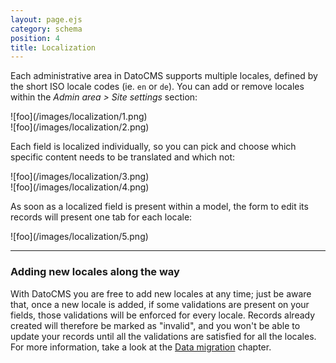 ```yaml
---
layout: page.ejs
category: schema
position: 4
title: Localization
---
```


Each administrative area in DatoCMS supports multiple locales, defined by the short ISO locale codes (ie. `en` or `de`). You can add or remove locales within the *Admin area > Site settings* section:

<div class="two">
  <div>![foo](/images/localization/1.png)</div>
  <div>![foo](/images/localization/2.png)</div>
</div>

Each field is localized individually, so you can pick and choose which specific content needs to be translated and which not:

<div class="two">
  <div>![foo](/images/localization/3.png)</div>
  <div>![foo](/images/localization/4.png)</div>
</div>

As soon as a localized field is present within a model, the form to edit its records will present one tab for each locale:

<div class="smaller">![foo](/images/localization/5.png)</div>

---

### Adding new locales along the way

With DatoCMS you are free to add new locales at any time; just be aware that, once a new locale is added, if some validations are present on your fields, those validations will be enforced for every locale. Records already created will therefore be marked as "invalid", and you won't be able to update your records until all the validations are satisfied for all the locales. For more information, take a look at the [Data migration](/schema/data-migration.html) chapter.
